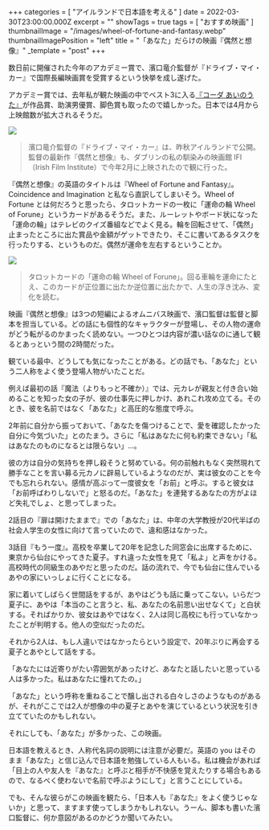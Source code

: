 +++
categories = [ "アイルランドで日本語を考える" ]
date = 2022-03-30T23:00:00.000Z
excerpt = ""
showTags = true
tags = [ "おすすめ映画" ]
thumbnailImage = "/images/wheel-of-fortune-and-fantasy.webp"
thumbnailImagePosition = "left"
title = "「あなた」だらけの映画『偶然と想像』"
_template = "post"
+++

数日前に開催された今年のアカデミー賞で、濱口竜介監督が『ドライブ・マイ・カー』で国際長編映画賞を受賞するという快挙を成し遂げた。

<!--more-->

アカデミー賞では、去年私が観た映画の中でベスト3に入る[『コーダ あいのうた』](https://www.riastra.com/2021/08/%E3%81%8A%E3%81%99%E3%81%99%E3%82%81%E6%98%A0%E7%94%BBcoda%E3%82%B3%E3%83%BC%E3%83%80%E3%81%82%E3%81%84%E3%81%AE%E3%81%86%E3%81%9F/)が作品賞、助演男優賞、脚色賞も取ったので嬉しかった。日本では4月から上映館数が拡大されるそうだ。

![](/images/wheel-of-fortune-and-fantasy.webp)

> 濱口竜介監督の『ドライブ・マイ・カー』は、昨秋アイルランドで公開。監督の最新作『偶然と想像』も、ダブリンの私の馴染みの映画館 IFI（Irish Film Institute）で今年2月に上映されたので観に行った。

『偶然と想像』の英語のタイトルは『Wheel of Fortune and Fantasy』。Coincidence and Imagination と私なら直訳してしまいそう。Wheel of Fortune とは何だろうと思ったら、タロットカードの一枚に「運命の輪 Wheel of Forune」というカードがあるそうだ。また、ルーレットやボード状になった「運命の輪」はテレビのクイズ番組などでよく見る。輪を回転させて、「偶然」止まったところに出た賞品や金額がゲットできたり、そこに書いてあるタスクを行ったりする、というものだ。偶然が運命を左右するということか。

![](/images/tarot_wheel-of-fotrune.webp)

> タロットカードの「運命の輪 Wheel of Forune」。回る車輪を運命にたとえ、このカードが正位置に出たか逆位置に出たかで、人生の浮き沈み、変化を読む。

映画『偶然と想像』は3つの短編によるオムニバス映画で、濱口監督は監督と脚本を担当している。どの話にも個性的なキャラクターが登場し、その人物の運命がどう転がるのかまったく読めない。一つひとつは内容が濃い話なのに通して観るとあっという間の2時間だった。

観ている最中、どうしても気になったことがある。どの話でも、「あなた」という二人称をよく使う登場人物がいたことだ。

例えば最初の話『魔法（よりもっと不確か）』では、元カレが親友と付き合い始めることを知った女の子が、彼の仕事先に押しかけ、あれこれ攻め立てる。そのとき、彼を名前ではなく「あなた」と高圧的な態度で呼ぶ。

2年前に自分から振っておいて、「あなたを傷つけることで、愛を確認したかった自分に今気づいた」とのたまう。さらに「私はあなたに何も約束できない」「私はあなたのものになるとは限らない」...。

彼の方は自分の気持ちを押し殺そうと努めている。何の前触れもなく突然現れて勝手なことを言い募る元カノに辟易しているようなのだが、実は彼女のことを今でも忘れられない。感情が高ぶって一度彼女を「お前」と呼ぶ。すると彼女は「お前呼ばわりしないで」と怒るのだ。「あなた」を連発するあなたの方がよほど失礼でしょ、と思ってしまった。

2話目の『扉は開けたままで』での「あなた」は、中年の大学教授が20代半ばの社会人学生の女性に向けて言っていたので、違和感はなかった。

3話目『もう一度』。高校を卒業して20年を記念した同窓会に出席するために、東京から仙台にやってきた夏子。すれ違った女性を見て「私よ」と声をかける。高校時代の同級生のあやだと思ったのだ。話の流れで、今でも仙台に住んでいるあやの家にいっしょに行くことになる。

家に着いてしばらく世間話をするが、あやはどうも話に乗ってこない。いらだつ夏子に、あやは「本当のこと言うと、私、あなたの名前思い出せなくて」と白状する。そればかりか、彼女はあやではなく、2人は同じ高校にも行っていなかったことが判明する。他人の空似だったのだ。

それから2人は、もし人違いではなかったらという設定で、20年ぶりに再会する夏子とあやとして話をする。

「あなたには近寄りがたい雰囲気があったけど、あなたと話したいと思っている人は多かった。私はあなたに憧れてたの。」

「あなた」という呼称を重ねることで醸し出される白々しさのようなものがあるが、それがここでは2人が想像の中の夏子とあやを演じているという状況を引き立てていたのかもしれない。

それにしても、「あなた」が多かった、この映画。

日本語を教えるとき、人称代名詞の説明には注意が必要だ。英語の you はそのまま「あなた」と信じ込んで日本語を勉強している人もいる。私は機会があれば「目上の人や友人を『あなた』と呼ぶと相手が不快感を覚えたりする場合もあるので、なるべく使わないで名前で呼ぶようにして」と言うことにしている。

でも、そんな彼らがこの映画を観たら、「日本人も『あなた』をよく使うじゃないか」と思って、ますます使ってしまうかもしれない。うーん、脚本も書いた濱口監督に、何か意図があるのかどうか聞いてみたい。
